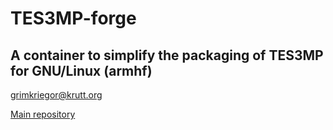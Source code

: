 # TES3MP-forge

## A container to simplify the packaging of TES3MP for GNU/Linux (armhf)

<grimkriegor@krutt.org>

[Main repository](https://github.com/grimkriegor/TES3MP-forge)
